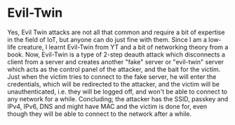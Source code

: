 # Evil-Twin
Yes, Evil Twin attacks are not all that common and require a bit of expertise in the field of IoT, but anyone can do just fine with them. Since I am a low-life creature, I learnt Evil-Twin from YT and a bit of networking theory from a book. Now, Evil-Twin is a type of 2-step deauth attack which disconnects a client from a server and creates another "fake" server or "evil-twin" server which acts as the control panel of the attacker, and the bait for the victim. Just when the victim tries to connect to the fake server, he will enter the credentials, which will be redirected to the attacker, and the victim will be unauthenticated, i.e. they will be logged off, and won't be able to connect to any network for a while. Concluding; the attacker has the SSID, passkey and IPv4, IPv6, DNS and might have MAC and the victim is done for, even though they will be able to connect to the network after a while.
